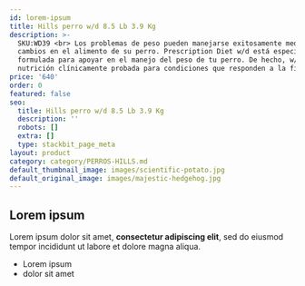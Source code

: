 ```yaml
---
id: lorem-ipsum
title: Hills perro w/d 8.5 Lb 3.9 Kg
description: >-
  SKU:WD39 <br> Los problemas de peso pueden manejarse exitosamente mediante
  cambios en el alimento de su perro. Prescription Diet w/d está especialmente
  formulada para apoyar en el manejo del peso de tu perro. De hecho, w/d es
  nutrición clínicamente probada para condiciones que responden a la fibra
price: '640'
order: 0
featured: false
seo:
  title: Hills perro w/d 8.5 Lb 3.9 Kg
  description: ''
  robots: []
  extra: []
  type: stackbit_page_meta
layout: product
category: category/PERROS-HILLS.md
default_thumbnail_image: images/scientific-potato.jpg
default_original_image: images/majestic-hedgehog.jpg
---
```

## Lorem ipsum

Lorem ipsum dolor sit amet, **consectetur adipiscing elit**, sed do eiusmod tempor incididunt ut labore et dolore magna aliqua.

- Lorem ipsum
- dolor sit amet